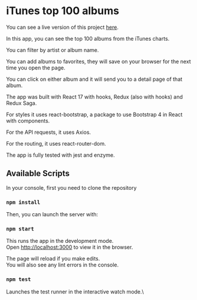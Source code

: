 # iTunes top 100 albums

You can see a live version of this project [here](https://junior-frontend-bpvdoc.vercel.app/).

In this app, you can see the top 100 albums from the iTunes charts.

You can filter by artist or album name.

You can add albums to favorites, they will save on your browser for the next time you open the page.

You can click on either album and it will send you to a detail page of that album.

The app was built with React 17 with hooks, Redux (also with hooks) and Redux Saga.

For styles it uses react-bootstrap, a package to use Bootstrap 4 in React with components.

For the API requests, it uses Axios.

For the routing, it uses react-router-dom.

The app is fully tested with jest and enzyme.

## Available Scripts

In your console, first you need to clone the repository

### `npm install`

Then, you can launch the server with:

### `npm start`

This runs the app in the development mode.\
Open [http://localhost:3000](http://localhost:3000) to view it in the browser.

The page will reload if you make edits.\
You will also see any lint errors in the console.

### `npm test`

Launches the test runner in the interactive watch mode.\

